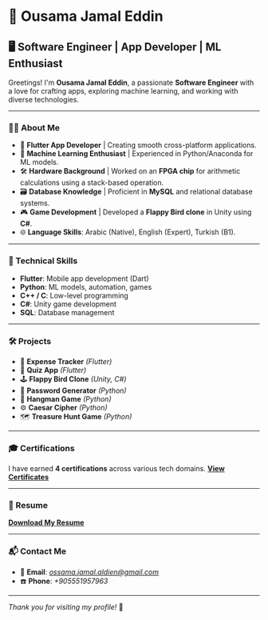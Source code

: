# 🌌 Ousama Jamal Eddin

## 🖥️ Software Engineer | App Developer | ML Enthusiast

Greetings! I'm **Ousama Jamal Eddin**, a passionate **Software Engineer** with a love for crafting apps, exploring machine learning, and working with diverse technologies.

---

### 🧑‍💻 About Me

- 🌱 **Flutter App Developer** | Creating smooth cross-platform applications.
- 🧠 **Machine Learning Enthusiast** | Experienced in Python/Anaconda for ML models.
- 🛠️ **Hardware Background** | Worked on an **FPGA chip** for arithmetic calculations using a stack-based operation.
- 🗃️ **Database Knowledge** | Proficient in **MySQL** and relational database systems.
- 🎮 **Game Development** | Developed a **Flappy Bird clone** in Unity using **C#**.
- 🌐 **Language Skills**: Arabic (Native), English (Expert), Turkish (B1).

---

### 🚀 Technical Skills

- **Flutter**: Mobile app development (Dart)
- **Python**: ML models, automation, games
- **C++ / C**: Low-level programming
- **C#**: Unity game development
- **SQL**: Database management

---

### 🛠️ Projects

- 📱 **Expense Tracker** *(Flutter)*
- 🎯 **Quiz App** *(Flutter)*
- 🕹️ **Flappy Bird Clone** *(Unity, C#)*
- 🔐 **Password Generator** *(Python)*
- 🧠 **Hangman Game** *(Python)*
- ⚙️ **Caesar Cipher** *(Python)*
- 🗺️ **Treasure Hunt Game** *(Python)*

---

### 🎓 Certifications

I have earned **4 certifications** across various tech domains. [**View Certificates**](#)

---

### 📄 Resume

[**Download My Resume**](https://github.com/OusamaJamalEddin/CV.git)

---

### 📬 Contact Me

- 📧 **Email**: *ossama.jamal.aldien@gmail.com*
- ☎️ **Phone**: *+905551957963*



---

*Thank you for visiting my profile!* 🚀

